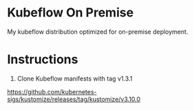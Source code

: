 # Kubeflow On Premise
My kubeflow distribution optimized for on-premise deployment.

# Instructions
1. Clone Kubeflow manifests with tag v1.3.1

https://github.com/kubernetes-sigs/kustomize/releases/tag/kustomize/v3.10.0
